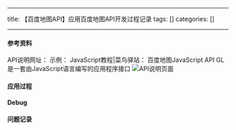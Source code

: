 
--- 
title:  【百度地图API】应用百度地图API开发过程记录 
tags: []
categories: [] 

---
#### 参考资料

API说明网址： 示例： JavaScript教程|菜鸟驿站： 百度地图JavaScript API GL 是一套由JavaScript语言编写的应用程序接口 <img src="https://img-blog.csdnimg.cn/3760677358aa47a59c28c08526fee733.png" alt="API说明页面">

#### 应用过程

#### Debug

**问题记录**
